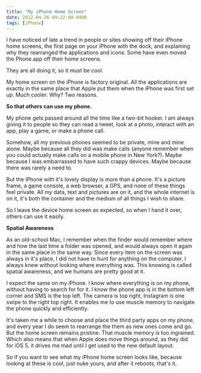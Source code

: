 ```yaml
---
title: "My iPhone Home Screen"
date: 2012-04-26 09:22:00-0400
tags: [iPhone]
---
```


I have noticed of late a trend in people or sites showing off their iPhone home screens, the first page on your iPhone with the dock, and explaining why they rearranged the applications and icons. Some have even moved the Phone.app off their home screens.

They are all doing it, so it must be cool.

My home screen on the iPhone is factory original. All the applications are exactly in the same place that Apple put them when the iPhone was first set up. Much cooler. Why? Two reasons.

**So that others can use my phone.** 

My phone gets passed around all the time like a two-bit hooker. I am always giving it to people so they can read a tweet, look at a photo, interact with an app, play a game, or make a phone call.

Somehow, all my previous phones seemed to be private, mine and mine alone. Maybe because all they did was make calls (anyone remember when you could actually make calls on a mobile phone in New York?). Maybe because I was embarrassed to have such crappy devices. Maybe because there was rarely a need to.

But the iPhone with it's lovely display is more than a phone. It's a picture frame, a game console, a web browser, a GPS, and none of these things feel private. All *my* data, text and pictures are on it, and the whole internet is on it, it's both the container and the medium of all things I wish to share.

So I leave the device home screen as expected, so when I hand it over, others can use it easily.

**Spatial Awareness**

As an old-school Mac, I remember when the finder would remember where and how the last time a folder was opened, and would always open it again in the same place in the same way. Since every item on the screen was always in it's place, I did not have to hunt for anything on the computer. I always knew without looking where everything was. This knowing is called spatial awareness, and we humans are pretty good at it.

I expect the same on my iPhone. I know where everything is on my phone, without having to search for for it. I know the phone app is in the bottom left corner and SMS is the top left. The camera is top right, Instagram is one swipe to the right top right. It enables me to use muscle memory to navigate the phone quickly and efficiently.

It's taken me a while to choose and place the third party apps on my phone, and every year I do seem to rearrange the them as new ones come and go.  But the home screen remains pristine. That muscle memory is too ingrained. Which also means that when Apple does move things around, as they did for iOS 5, it drives me mad until I get used to the new default layout.

So if you want to see what my iPhone home screen looks like, because looking at these is cool, just nuke yours, and after it reboots, that's it.
